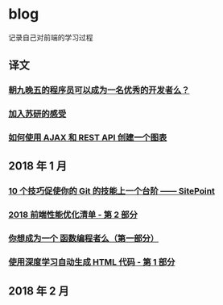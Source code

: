 # blog

记录自己对前端的学习过程


## 译文

### [朝九晚五的程序员可以成为一名优秀的开发者么？](https://github.com/sakila1012/blog/issues/1)
### [加入苏研的感受](https://github.com/sakila1012/blog/issues/2)
### [如何使用 AJAX 和 REST API 创建一个图表](https://github.com/sakila1012/blog/issues/3)

## 2018 年 1 月

### [10 个技巧促使你的 Git 的技能上一个台阶 —— SitePoint](https://github.com/sakila1012/blog/issues/4)
### [2018 前端性能优化清单 - 第 2 部分](https://github.com/sakila1012/blog/issues/5)
### [你想成为一个 函数编程者么（第一部分）](https://github.com/sakila1012/blog/issues/6)
### [使用深度学习自动生成 HTML 代码 - 第 1 部分](https://github.com/sakila1012/blog/issues/7)

## 2018 年 2 月


